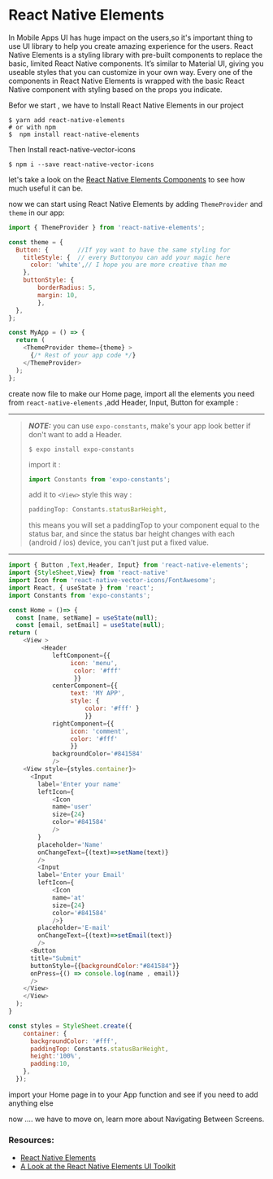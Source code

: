 # React Native Elements
In Mobile Apps UI has huge impact on the users,so it's important thing to use UI library to help you create amazing experience for the users.
 React Native Elements is a styling library with pre-built components to replace the basic, limited React Native components. It’s similar to Material UI, giving you useable styles that you can customize in your own way. Every one of the components in React Native Elements is wrapped with the basic React Native <View /> component with styling based on the props you indicate.

 Befor we start , we have to Install React Native Elements in our project 
 ```
$ yarn add react-native-elements
# or with npm
$  npm install react-native-elements
```
Then Install react-native-vector-icons
```
$ npm i --save react-native-vector-icons
```
let's take a look on the [React Native Elements Components](https://react-native-elements.github.io/react-native-elements/docs/overview) to see how much useful it can be.

now we can start using React Native Elements by adding `ThemeProvider` and `theme` in our app:

```js
import { ThemeProvider } from 'react-native-elements';

const theme = {  
  Button: {        //If yoy want to have the same styling for 
    titleStyle: {  // every Buttonyou can add your magic here
      color: 'white',// I hope you are more creative than me
    },
    buttonStyle: {
        borderRadius: 5,
        margin: 10,
        },
  },
};

const MyApp = () => {
  return (
    <ThemeProvider theme={theme} >
      {/* Rest of your app code */}
    </ThemeProvider>
  );
};
```



create now file to make our Home page, import all the elements you need from `react-native-elements` ,add Header, Input, Button for example :

---
> **_NOTE:_**
> you can use `expo-constants`, make's your app look better if don't want to add a Header. 
>```console
>$ expo install expo-constants
>```
>import it :
>```js
>import Constants from 'expo-constants';
>```
>add it to  `<View>` style this way :
>```js
>paddingTop: Constants.statusBarHeight,
>```
>this means you will set a paddingTop to your component equal to the status bar, and since the status bar height changes with each (android / ios) device, you can't just put a fixed value. 
>
---

```js
import { Button ,Text,Header, Input} from 'react-native-elements';
import {StyleSheet,View} from 'react-native'
import Icon from 'react-native-vector-icons/FontAwesome';
import React, { useState } from 'react';
import Constants from 'expo-constants';

const Home = ()=> {
  const [name, setName] = useState(null);
  const [email, setEmail] = useState(null);
return (
    <View >
         <Header
            leftComponent={{
                 icon: 'menu',
                  color: '#fff' 
                  }}
            centerComponent={{
                 text: 'MY APP', 
                 style: { 
                     color: '#fff' } 
                     }}
            rightComponent={{
                 icon: 'comment', 
                 color: '#fff' 
                 }}
            backgroundColor='#841584'
            />    
    <View style={styles.container}>  
      <Input
        label='Enter your name'
        leftIcon={
            <Icon
            name='user'
            size={24}
            color='#841584'
            />
        }
        placeholder='Name'
        onChangeText={(text)=>setName(text)}
        />
        <Input
        label='Enter your Email'
        leftIcon={
            <Icon
            name='at'
            size={24}
            color='#841584'
            />}
        placeholder='E-mail'
        onChangeText={(text)=>setEmail(text)}
        />
      <Button
      title="Submit"
      buttonStyle={{backgroundColor:"#841584"}}
      onPress={() => console.log(name , email)}
      />
    </View>
    </View>
  );
}

const styles = StyleSheet.create({
    container: {
      backgroundColor: '#fff',
      paddingTop: Constants.statusBarHeight,
      height:'100%',
      padding:10,
    },
  });

```
import your Home page in to your App function and see if you need to add anything else

now .... we have to move on, learn more about Navigating Between Screens.



 ### Resources:
- [React Native Elements](https://react-native-elements.github.io/react-native-elements/docs/)
- [A Look at the React Native Elements UI Toolkit](https://www.digitalocean.com/community/tutorials/react-react-native-elements)